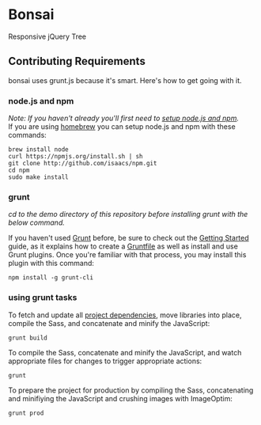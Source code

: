 Bonsai
======

Responsive jQuery Tree

## Contributing Requirements
bonsai uses grunt.js because it's smart. Here's how to get going with it.

### node.js and npm
_Note: If you haven't already you'll first need to [setup node.js and npm](http://shapeshed.com/setting-up-nodejs-and-npm-on-mac-osx/)._  
If you are using [homebrew](http://github.com/mxcl/homebrew) you can setup node.js and npm with these commands:

    brew install node
    curl https://npmjs.org/install.sh | sh
    git clone http://github.com/isaacs/npm.git
    cd npm
    sudo make install

### grunt
_cd to the demo directory of this repository before installing grunt with the below command._

If you haven't used [Grunt](http://gruntjs.com/) before, be sure to check out the [Getting Started](http://gruntjs.com/getting-started) guide, as it explains how to create a [Gruntfile](http://gruntjs.com/sample-gruntfile) as well as install and use Grunt plugins. Once you're familiar with that process, you may install this plugin with this command:

	npm install -g grunt-cli

### using grunt tasks
To fetch and update all [project dependencies](https://github.com/jpdevries/Bonsai/blob/master/demo/bower.json), move libraries into place, compile the Sass, and concatenate and minify the JavaScript:

    grunt build

To compile the Sass, concatenate and minify the JavaScript, and watch appropriate files for changes to trigger appropriate actions:

    grunt
    
To prepare the project for production by compiling the Sass, concatenating and minifiying the JavaScript and crushing images with ImageOptim:

    grunt prod
    


